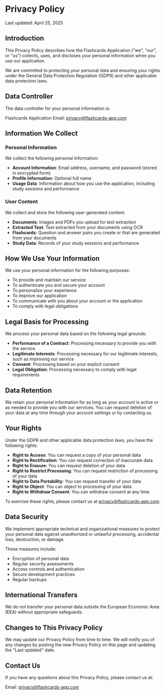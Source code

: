 # Privacy Policy

Last updated: April 25, 2025

## Introduction

This Privacy Policy describes how the Flashcards Application ("we", "our", or "us") collects, uses, and discloses your personal information when you use our application.

We are committed to protecting your personal data and ensuring your rights under the General Data Protection Regulation (GDPR) and other applicable data protection laws.

## Data Controller

The data controller for your personal information is:

Flashcards Application
Email: privacy@flashcards-app.com

## Information We Collect

### Personal Information

We collect the following personal information:

- **Account Information**: Email address, username, and password (stored in encrypted form)
- **Profile Information**: Optional full name
- **Usage Data**: Information about how you use the application, including study sessions and performance

### User Content

We collect and store the following user-generated content:

- **Documents**: Images and PDFs you upload for text extraction
- **Extracted Text**: Text extracted from your documents using OCR
- **Flashcards**: Question and answer pairs you create or that are generated from your documents
- **Study Data**: Records of your study sessions and performance

## How We Use Your Information

We use your personal information for the following purposes:

- To provide and maintain our service
- To authenticate you and secure your account
- To personalize your experience
- To improve our application
- To communicate with you about your account or the application
- To comply with legal obligations

## Legal Basis for Processing

We process your personal data based on the following legal grounds:

- **Performance of a Contract**: Processing necessary to provide you with the service
- **Legitimate Interests**: Processing necessary for our legitimate interests, such as improving our service
- **Consent**: Processing based on your explicit consent
- **Legal Obligation**: Processing necessary to comply with legal requirements

## Data Retention

We retain your personal information for as long as your account is active or as needed to provide you with our services. You can request deletion of your data at any time through your account settings or by contacting us.

## Your Rights

Under the GDPR and other applicable data protection laws, you have the following rights:

- **Right to Access**: You can request a copy of your personal data
- **Right to Rectification**: You can request correction of inaccurate data
- **Right to Erasure**: You can request deletion of your data
- **Right to Restrict Processing**: You can request restriction of processing of your data
- **Right to Data Portability**: You can request transfer of your data
- **Right to Object**: You can object to processing of your data
- **Right to Withdraw Consent**: You can withdraw consent at any time

To exercise these rights, please contact us at privacy@flashcards-app.com.

## Data Security

We implement appropriate technical and organizational measures to protect your personal data against unauthorized or unlawful processing, accidental loss, destruction, or damage.

These measures include:

- Encryption of personal data
- Regular security assessments
- Access controls and authentication
- Secure development practices
- Regular backups

## International Transfers

We do not transfer your personal data outside the European Economic Area (EEA) without appropriate safeguards.

## Changes to This Privacy Policy

We may update our Privacy Policy from time to time. We will notify you of any changes by posting the new Privacy Policy on this page and updating the "Last updated" date.

## Contact Us

If you have any questions about this Privacy Policy, please contact us at:

Email: privacy@flashcards-app.com
